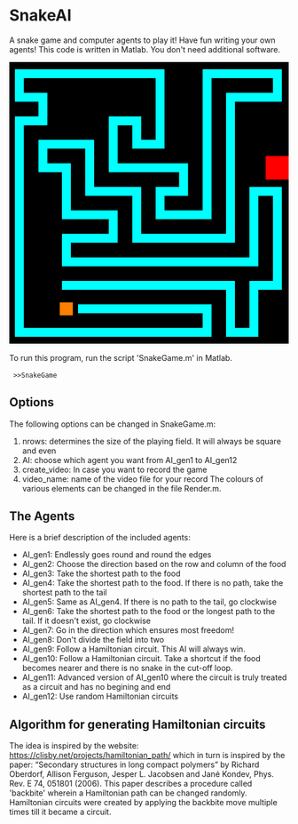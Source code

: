 # SnakeAI
A snake game and computer agents to play it! Have fun writing your own agents! This code is written in Matlab. You don't need additional software.

![Sample Screen](SampleScreen.png)

To run this program, run the script 'SnakeGame.m' in Matlab.

     >>SnakeGame

## Options
The following options can be changed in SnakeGame.m:
1. nrows: determines the size of the playing field. It will always be square and even
2. AI: choose which agent you want from AI_gen1 to AI_gen12
3. create_video:  In case you want to record the game
4. video_name: name of the video file for your record
The colours of various elements can be changed in the file Render.m.

## The Agents
Here is a brief description of the included agents:
* AI_gen1: Endlessly goes round and round the edges
* AI_gen2: Choose the direction based on the row and column of the food
* AI_gen3: Take the shortest path to the food
* AI_gen4: Take the shortest path to the food. If there is no path, take the shortest path to the tail
* AI_gen5: Same as AI_gen4. If there is no path to the tail, go clockwise
* AI_gen6: Take the shortest path to the food or the longest path to the tail. If it doesn't exist, go clockwise
* AI_gen7: Go in the direction which ensures most freedom!
* AI_gen8: Don't divide the field into two
* AI_gen9: Follow a Hamiltonian circuit. This AI will always win.
* AI_gen10: Follow a Hamiltonian circuit. Take a shortcut if the food becomes nearer and there is no snake in the cut-off loop.
* AI_gen11: Advanced version of AI_gen10 where the circuit is truly treated as a circuit and has no begining and end
* AI_gen12: Use random Hamiltonian circuits 

## Algorithm for generating Hamiltonian circuits
The idea is inspired by the website: https://clisby.net/projects/hamiltonian_path/ which in turn is inspired by the paper: “Secondary structures in long compact polymers” by Richard Oberdorf, Allison Ferguson, Jesper L. Jacobsen and Jané Kondev, Phys. Rev. E 74, 051801 (2006). This paper describes a procedure called 'backbite' wherein a Hamiltonian path can be changed randomly. Hamiltonian circuits were created by applying the backbite move multiple times till it became a circuit. 
